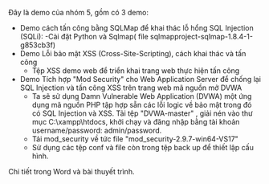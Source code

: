 Đây là demo của nhóm 5, gồm có 3 demo:
- Demo cách tấn công bằng SQLMap để khai thác lỗ hổng SQL Injection (SQLi):
  -Cài đặt Python và Sqlmap( file sqlmapproject-sqlmap-1.8.4-1-g853cb3f)
- Demo Lỗi bảo mật XSS (Cross-Site-Scripting), cách khai thác và tấn công
  - Tệp XSS demo web để triển khai trang web thực hiện tấn công 
- Demo Tích hợp "Mod Security" cho Web Application Server để chống lại SQL Injection và tấn công XSS trên trang web mã nguồn mở DVWA
  - Ta sẽ sử dụng Damn Vulnerable Web Application (DVWA) một ứng dụng mã nguồn PHP tập hợp sẵn các lỗi logic về bảo mật trong đó có SQL Injection và XSS. Tải tệp "DVWA-master" , giải nén vào thư mục C:\xampp\htdocs, khởi chạy và đăng nhập bằng tài khoản username/password: admin/password.
  - Tải mod_security về tức file "mod_security-2.9.7-win64-VS17"
  - Sử dụng các tệp conf và file còn trong tệp back up để thiết lập cấu hình.

Chi tiết trong Word và bài thuyết trình.
